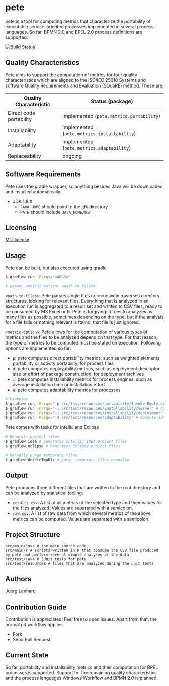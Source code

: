 # pete

pete is a tool for computing metrics that characterize the portability of executable service-oriented processes implemented in several process languages. 
So far, BPMN 2.0 and BPEL 2.0 process definitions are supported.

[![Build Status](https://travis-ci.org/lenhard/pete.png?branch=master)](https://travis-ci.org/lenhard/pete)

## Quality Characteristics
Pete aims to support the computation of metrics for four quality characteristics which are aligned to the ISO/IEC 25010 Systems and software Quality Requirements and Evaluation (SQuaRE) method. These are:

| Quality Characteristic     | Status (package)          | 
| ------------- |-------------| 
| Direct code portability      | implemented (`pete.metrics.portability`)| 
| Installability     | implemented (`pete.metrics.installability`) | 
| Adaptability      | implemented (`pete.metrics.adaptability`)| 
| Replaceability      | ongoing | |

## Software Requirements
Pete uses the gradle wrapper, so anything besides Java will be downloaded and installed automatically.
- JDK 1.8.X
  - `JAVA_HOME` should point to the jdk directory
  - `PATH` should include `JAVA_HOME/bin`
  
## Licensing
[MIT license](http://opensource.org/licenses/MIT)

## Usage
Pete can be built, but also executed using gradle.
```bash
$ gradlew run -Pargs="<ARGS>"

# usage: <metric-option> <path-to-files>
```
`<path-to-files>`: Pete parses single files or recursively traverses directory structures, looking for relevant files. Everything that is analyzed in an execution run is aggregated to a result set and written to CSV files, ready to be consumed by MS Excel or R. Pete is forgiving: It tries to analyzes as many files as possible, sometimes depending on the type, but if the analysis for a file fails or nothing relevant is found, that file is just ignored.

`<metric-option>`: Pete allows for the computation of various types of metrics and the files to be analyzed depend on that type. For that reason, the type of metrics to be computed must be stated on execution. Following options are implemented so far:
* `p`: pete computes direct portability metrics, such as weighted elements portability or activity portability, for process files
* `d`: pete computes deployability metrics, such as deployment descriptor size or effort of package construction, for deployment archives
* `i`: pete computes installability metrics for process engines, such as average installation time or installation effort
* `a`: pete computes adaptability metrics for processes

```bash
# Examples
$ gradlew run -Pargs="-p src/test/resources/portability/Invoke-Empty.bpel" # Compute portability metrics for a process from the test directory
$ gradlew run -Pargs="-i src/test/resources/installability/server" # Compute installability metrics from all files of a specific test directory 
$ gradlew run -Pargs="-i src/test/resources/installability/deployment" # Compute deployability metrics from all files of a specific test directory 
$ gradlew run -Pargs="-a src/test/resources/adaptability" # Compute adaptability metrics from all files of a specific test directory 
```
Pete comes with tasks for IntelliJ and Eclipse
```bash
# Generate project files 
$ gradlew idea # Generates Intellij IDEA project files
$ gradlew eclipse # Generates Eclipse project files

# Manually purge temporary files
$ gradlew deleteTmpDir # purge temporary files manually
```

## Output

Pete produces three different files that are written to the root directory and can be analyzed by statistical tooling:
- `results.csv`: A list of all metrics of the selected type and their values for the files analyzed. Values are separated with a semicolon.
- `raw.csv`: A list of raw data from which several metrics of the above metrics can be computed. Values are separated with a semicolon.

## Project Structure

    src/main/java # the main source code
    src/main/r # scripts written in R that consume the CSV file produced by pete and perform several simple analyses of the data
    src/test/java # JUnit tests for pete
    src/test/resources # files that are analyzed during the unit tests


## Authors 

[Joerg Lenhard](http://www.uni-bamberg.de/pi/team/lenhard-joerg/)

## Contribution Guide
Contribution is appreciated! Feel free to open issues. Apart from that, the normal git workflow applies:

- Fork
- Send Pull Request

## Current State
So far, portability and installability metrics and their computation for BPEL processes is supported. Support for the remaining quality characteristics and the process languages Windows Workflow and BPMN 2.0 is planned.